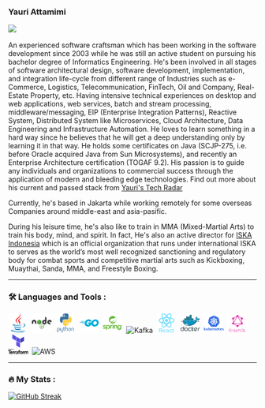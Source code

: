 ### Yauri Attamimi

<div id="header">
  <img src="https://media.giphy.com/media/fwWN1z5x11VaLEqMdD/giphy.gif" width="100"/>
</div>

An experienced software craftsman which has been working in the software development since 2003 while he was still an active student on pursuing his bachelor degree of Informatics Engineering. He's been involved in all stages of software architectural design, software development, implementation, and integration life-cycle from different range of Industries such as e-Commerce, Logistics, Telecommunication, FinTech, Oil and Company, Real-Estate Property, etc. Having intensive technical experiences on desktop and web applications, web services, batch and stream processing, middleware/messaging, EIP (Enterprise Integration Patterns), Reactive System, Distributed System like Microservices, Cloud Architecture, Data Engineering and Infrastructure Automation. He loves to learn something in a hard way since he believes that he will get a deep understanding only by learning it in that way. He holds some certificates on Java (SCJP-275, i.e. before Oracle acquired Java from Sun Microsystems), and recently an Enterprise Architecture certification (TOGAF 9.2). His passion is to guide any individuals and organizations to commercial success through the application of modern and bleeding edge technologies. Find out more about his current and passed stack from [Yauri's Tech Radar](https://techradar.yauritux.link)

Currently, he's based in Jakarta while working remotely for some overseas Companies around middle-east and asia-pasific.

During his leisure time, he's also like to train in MMA (Mixed-Martial Arts) to train his body, mind, and spirit. 
In fact, He's also an active director for [ISKA Indonesia](https://iskaindonesia.com) which is an official organization that runs under international ISKA to serves as the world’s most well recognized sanctioning and regulatory body for combat sports and competitive martial arts such as Kickboxing, Muaythai, Sanda, MMA, and Freestyle Boxing.

---

### :hammer_and_wrench: Languages and Tools :

<div>
  <img src="https://github.com/devicons/devicon/blob/master/icons/java/java-original.svg" title="Java" alt="Java" width="40" height="40" />&nbsp;
  <img src="https://github.com/devicons/devicon/blob/master/icons/nodejs/nodejs-original-wordmark.svg" title="NodeJS" alt="NodeJS" width="40" height="40" />&nbsp;
  <img src="https://github.com/devicons/devicon/blob/master/icons/python/python-original-wordmark.svg" title="Python" alt="Python" width="40" height="40" />&nbsp;
  <img src="https://github.com/devicons/devicon/blob/master/icons/go/go-original-wordmark.svg" title="Go" alt="Go" width="40" height="40" />&nbsp;
  <img src="https://github.com/devicons/devicon/blob/master/icons/spring/spring-original-wordmark.svg" title="Spring" alt="Spring" width="40" height="40" />&nbsp;
  <img src="https://cdn.jsdelivr.net/gh/devicons/devicon/icons/apachekafka/apachekafka-original.svg" title="Kafka" alt="Kafka" width="40" height="40" />&nbsp;
  <img src="https://github.com/devicons/devicon/blob/master/icons/react/react-original-wordmark.svg" title="React" alt="React" width="40" height="40" />&nbsp;
  <img src="https://github.com/devicons/devicon/blob/master/icons/docker/docker-original-wordmark.svg" title="Docker" alt="Docker" width="40" height="40" />&nbsp;
  <img src="https://github.com/devicons/devicon/blob/master/icons/kubernetes/kubernetes-plain-wordmark.svg" title="K8s" alt="K8s" width="40" height="40" />&nbsp;
  <img src="https://github.com/devicons/devicon/blob/master/icons/graphql/graphql-plain-wordmark.svg" title="GraphQL" alt="GraphQL" width="40" height="40" />&nbsp;
  <img src="https://github.com/devicons/devicon/blob/master/icons/terraform/terraform-original-wordmark.svg" title="Terraform" alt="Terraform" width="40" height="40"/>&nbsp;
  <img src="https://cdn.jsdelivr.net/gh/devicons/devicon/icons/amazonwebservices/amazonwebservices-plain-wordmark.svg" title="AWS" alt="AWS" width="55" height="45" />&nbsp;
</div>

---

### :fire: My Stats :

[![GitHub Streak](https://streak-stats.demolab.com/?user=yauritux&theme=dark&background=000000)](https://git.io/streak-stats)
